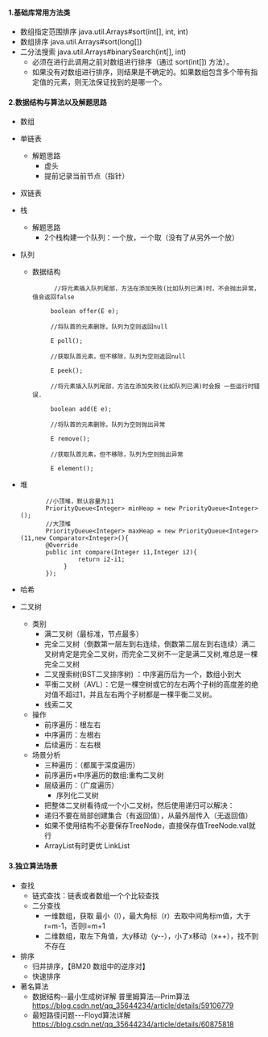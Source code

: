 #### 1.基础库常用方法类
 * 数组指定范围排序 java.util.Arrays#sort(int[], int, int)
 * 数组排序 java.util.Arrays#sort(long[])
 * 二分法搜索 java.util.Arrays#binarySearch(int[], int)
 	* 必须在进行此调用之前对数组进行排序（通过 sort(int[]) 方法）。
 	* 如果没有对数组进行排序，则结果是不确定的。如果数组包含多个带有指定值的元素，则无法保证找到的是哪一个。 
 
#### 2.数据结构与算法以及解题思路
 * 数组	
 * 单链表
 	* 解题思路
 		* 虚头
 		* 提前记录当前节点（指针） 	 	
 * 双链表
 * 栈
   *  解题思路
 		*  2个栈构建一个队列：一个放，一个取（没有了从另外一个放） 
 * 队列
 	* 数据结构 
 	
		 	    //将元素插入队列尾部，方法在添加失败(比如队列已满)时，不会抛出异常，值会返回false
		 	    
		       boolean offer(E e);
		       
		       //将队首的元素删除，队列为空则返回null
		       
		       E poll();
		       
		       //获取队首元素，但不移除，队列为空则返回null
		       
		       E peek();
		 
		       //将元素插入队列尾部，方法在添加失败(比如队列已满)时会报 一些运行时错误.
		       
		       boolean add(E e);
		       
		       //将队首的元素删除，队列为空则抛出异常
		       
		       E remove();
		       
		       //获取队首元素，但不移除，队列为空则抛出异常
		       
		       E element(); 	
       
 * 堆
 
       	      //⼩顶堆，默认容量为11
       	      PriorityQueue<Integer> minHeap = new PriorityQueue<Integer>(); 
       	      //⼤顶堆
              PriorityQueue<Integer> maxHeap = new PriorityQueue<Integer>(11,new Comparator<Integer>(){
              @Override
              public int compare(Integer i1,Integer i2){
                       return i2-i1;
                   }
              });
    
* 哈希
* 二叉树
	* 类别
		* 满二叉树（最标准，节点最多） 	 	
		*  完全二叉树（倒数第一层左到右连续，倒数第二层左到右连续）满二叉树肯定是完全二叉树，而完全二叉树不一定是满二叉树,堆总是一棵完全二叉树
		*  二叉搜索树(BST二叉排序树) ：中序遍历后为一个，数组小到大
		*  平衡二叉树（AVL）：它是一棵空树或它的左右两个子树的高度差的绝对值不超过1，并且左右两个子树都是一棵平衡二叉树。
		*  线索二叉
   * 操作
   		*	前序遍历：根左右
   		* 	中序遍历：左根右	 	
   		*  后续遍历：左右根
   	* 场景分析
   	   * 三种遍历：（都属于深度遍历）
   		* 前序遍历+中序遍历的数组:重构二叉树
   		* 层级遍历：（广度遍历）
   			* 序列化二叉树
   		* 把整体二叉树看待成一个小二叉树，然后使用递归可以解决：
   		* 递归不要在局部创建集合（有返回值），从最外层传入（无返回值）
   		* 如果不使用结构不必要保存TreeNode，直接保存值TreeNode.val就行
   		* ArrayList有时更优 LinkList 
 	 
#### 3.独立算法场景
*  查找
	* 链式查找：链表或者数组一个个比较查找
	* 二分查找
		* 一维数组，获取 最小（l），最大角标（r）去取中间角标m值，大于r=m-1，否则l=m+1
		* 二维数组，取左下角值，大y移动（y--），小了x移动（x++），找不到不存在 
*  排序
	* 归并排序，【BM20 数组中的逆序对】
	* 快速排序
*  著名算法
	* 数据结构--最小生成树详解 普里姆算法—Prim算法 https://blog.csdn.net/qq_35644234/article/details/59106779
 	* 最短路径问题---Floyd算法详解  https://blog.csdn.net/qq_35644234/article/details/60875818

 
 
 
 
 
 
 
 
 
 
 
 
 
 
 
 